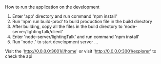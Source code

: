 How to run the application on the development

1. Enter 'app' directory and run command 'npm install'
2. Run 'npm run build-prod' to build production file in the build directory
3. After building, copy all the files in the build directory to 'node-server/lightingTalk/client'
4. Enter 'node-server/lightingTalk' and run command 'npm install'
5. Run 'node .' to start development server ...

Visit the 'http://0.0.0.0:3001/i/home' or visit 'http://0.0.0.0:3001/explorer' to check the api

